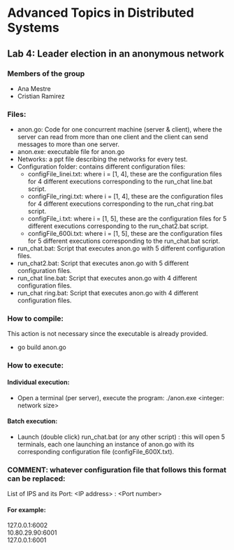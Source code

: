 # Advanced Topics in Distributed Systems

## Lab 4: Leader election in an anonymous network
### Members of the group
- Ana Mestre
- Cristian Ramirez

### Files:
- anon.go: Code for one concurrent machine (server & client), where the server can read from more than one client and the client can send messages to more than one server.
- anon.exe: executable file for anon.go
- Networks: a ppt file describing the networks for every test.
- Configuration folder: contains different configuration files:
    - configFile_linei.txt: where i = [1, 4], these are the configuration files for 4 different executions corresponding to the run_chat line.bat script.
    - configFile_ringi.txt: where i = [1, 4], these are the configuration files for 4 different executions corresponding to the run_chat ring.bat script.
    - configFile_i.txt: where i = [1, 5], these are the configuration files for 5 different executions corresponding to the run_chat2.bat script.
    - configFile_600i.txt: where i = [1, 5], these are the configuration files for 5 different executions corresponding to the run_chat.bat script.
- run_chat.bat: Script that executes anon.go with 5 different configuration files.
- run_chat2.bat: Script that executes anon.go with 5 different configuration files.
- run_chat line.bat: Script that executes anon.go with 4 different configuration files.
- run_chat ring.bat: Script that executes anon.go with 4 different configuration files.


### How to compile:
This action is not necessary since the executable is already provided.
- go build anon.go

### How to execute:
#### Individual execution:
  - Open a terminal (per server), execute the program: ./anon.exe <configuration file> <integer: network size>
#### Batch execution:
  - Launch (double click) run_chat.bat (or any other script) : this will open 5 terminals, each one launching an instance of anon.go with its corresponding configuration file (configFile_600X.txt).

### COMMENT: whatever configuration file that follows this format can be replaced:
List of IPS and its Port: \<IP address> : \<Port number>
#### For example:
127.0.0.1:6002 \
10.80.29.90:6001 \
127.0.0.1:6001
